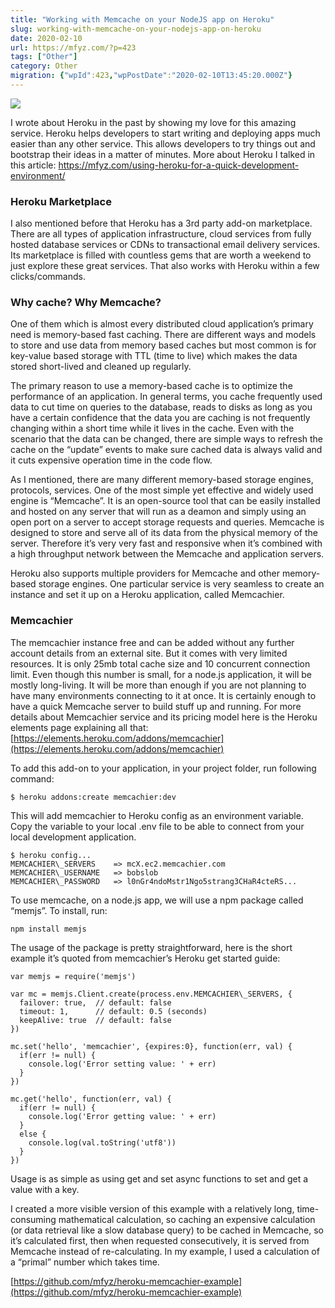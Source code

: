 ```yaml
---
title: "Working with Memcache on your NodeJS app on Heroku"
slug: working-with-memcache-on-your-nodejs-app-on-heroku
date: 2020-02-10
url: https://mfyz.com/?p=423
tags: ["Other"]
category: Other
migration: {"wpId":423,"wpPostDate":"2020-02-10T13:45:20.000Z"}
---
```


![](/images/archive/en/2020/02/o6gepqxnqmy.jpg)

I wrote about Heroku in the past by showing my love for this amazing service. Heroku helps developers to start writing and deploying apps much easier than any other service. This allows developers to try things out and bootstrap their ideas in a matter of minutes. More about Heroku I talked in this article: https://mfyz.com/using-heroku-for-a-quick-development-environment/

### Heroku Marketplace

I also mentioned before that Heroku has a 3rd party add-on marketplace. There are all types of application infrastructure, cloud services from fully hosted database services or CDNs to transactional email delivery services. Its marketplace is filled with countless gems that are worth a weekend to just explore these great services. That also works with Heroku within a few clicks/commands.

### Why cache? Why Memcache?

One of them which is almost every distributed cloud application’s primary need is memory-based fast caching. There are different ways and models to store and use data from memory based caches but most common is for key-value based storage with TTL (time to live) which makes the data stored short-lived and cleaned up regularly.  
  
The primary reason to use a memory-based cache is to optimize the performance of an application. In general terms, you cache frequently used data to cut time on queries to the database, reads to disks as long as you have a certain confidence that the data you are caching is not frequently changing within a short time while it lives in the cache. Even with the scenario that the data can be changed, there are simple ways to refresh the cache on the “update” events to make sure cached data is always valid and it cuts expensive operation time in the code flow.  
  
As I mentioned, there are many different memory-based storage engines, protocols, services. One of the most simple yet effective and widely used engine is “Memcache”. It is an open-source tool that can be easily installed and hosted on any server that will run as a deamon and simply using an open port on a server to accept storage requests and queries. Memcache is designed to store and serve all of its data from the physical memory of the server. Therefore it’s very very fast and responsive when it’s combined with a high throughput network between the Memcache and application servers.  
  
Heroku also supports multiple providers for Memcache and other memory-based storage engines. One particular service is very seamless to create an instance and set it up on a Heroku application, called Memcachier.

### Memcachier

The memcachier instance free and can be added without any further account details from an external site. But it comes with very limited resources. It is only 25mb total cache size and 10 concurrent connection limit. Even though this number is small, for a node.js application, it will be mostly long-living. It will be more than enough if you are not planning to have many environments connecting to it at once. It is certainly enough to have a quick Memcache server to build stuff up and running. For more details about Memcachier service and its pricing model here is the Heroku elements page explaining all that: [https://elements.heroku.com/addons/memcachier](https://elements.heroku.com/addons/memcachier)  
  
To add this add-on to your application, in your project folder, run following command:  

```
$ heroku addons:create memcachier:dev
```

This will add memcachier to Heroku config as an environment variable. Copy the variable to your local .env file to be able to connect from your local development application.  

```
$ heroku config...
MEMCACHIER\_SERVERS    => mcX.ec2.memcachier.com
MEMCACHIER\_USERNAME   => bobslob
MEMCACHIER\_PASSWORD   => l0nGr4ndoMstr1Ngo5strang3CHaR4cteRS...
```

To use memcache, on a node.js app, we will use a npm package called “memjs”. To install, run:  

```
npm install memjs
```

The usage of the package is pretty straightforward, here is the short example it’s quoted from memcachier’s Heroku get started guide:  

```
var memjs = require('memjs')

var mc = memjs.Client.create(process.env.MEMCACHIER\_SERVERS, {
  failover: true,  // default: false
  timeout: 1,      // default: 0.5 (seconds)
  keepAlive: true  // default: false
})

mc.set('hello', 'memcachier', {expires:0}, function(err, val) {
  if(err != null) {
    console.log('Error setting value: ' + err)
  }
})

mc.get('hello', function(err, val) {
  if(err != null) {
    console.log('Error getting value: ' + err)
  }
  else {
    console.log(val.toString('utf8'))
  }
})
```

Usage is as simple as using get and set async functions to set and get a value with a key.  
  
I created a more visible version of this example with a relatively long, time-consuming mathematical calculation, so caching an expensive calculation (or data retrieval like a slow database query) to be cached in Memcache, so it’s calculated first, then when requested consecutively, it is served from Memcache instead of re-calculating. In my example, I used a calculation of a “primal” number which takes time.  
  
[https://github.com/mfyz/heroku-memcachier-example](https://github.com/mfyz/heroku-memcachier-example)